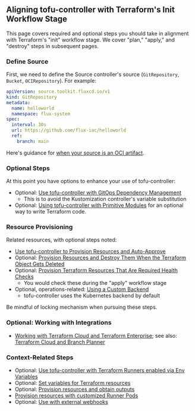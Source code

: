 ## Aligning tofu-controller with Terraform's Init Workflow Stage

This page covers required and optional steps you should take in alignment with Terraform's "init" workflow stage. We cover "plan," "apply," and "destroy" steps in subsequent pages. 

### Define Source

First, we need to define the Source controller's source (`GitRepository`, `Bucket`, `OCIRepository`). For example:

```yaml
apiVersion: source.toolkit.fluxcd.io/v1
kind: GitRepository
metadata:
  name: helloworld
  namespace: flux-system
spec:
  interval: 30s
  url: https://github.com/flux-iac/helloworld
  ref:
    branch: main
```

Here's guidance for [when your source is an OCI artifact](with-an-oci-artifact-as-source.md).

### Optional Steps 

At this point you have options to enhance your use of tofu-controller:
- Optional: [Use tofu-controller with GitOps Dependency Management](with-gitops-dependency-management.md)
    - This is to avoid the Kustomization controller's variable substitution
- Optional: [Using tofu-controller with Primitive Modules](with-primitive-modules.md) for an optional way to write Terraform code.

### Resource Provisioning

Related resources, with optional steps noted:

- [Use tofu-controller to Provision Resources and Auto-Approve](provision-resources-and-auto-approve.md)
- Optional: [Provision Resources and Destroy Them When the Terraform Object Gets Deleted](provision-resources-and-destroy-them-when-terraform-object-gets-deleted.md)
- Optional: [Provision Terraform Resources That Are Required Health Checks](provision-Terraform-resources-that-are-required-health-checks.md)
    - You would check these during the "apply" workflow stage
- Optional, operations-related: [Using a Custom Backend](with-a-custom-backend.md)
    - tofu-controller uses the Kubernetes backend by default

Be mindful of locking mechanism when pursuing these steps.

### Optional: Working with Integrations
- [Working with Terraform Cloud and Terraform Enterprise](integration-with-terraform-enterprise-or-cloud.md); see also: [Terraform Cloud and Branch Planner](../branch-planner/branch-planner-tfc-integration-getting-started.md)

### Context-Related Steps
- Optional: [Use tofu-controller with Terraform Runners enabled via Env Variables](with-tf-runner-logging.md)
- Optional: [Set variables for Terraform resources](set-variables-for-terraform-resources.md)
- Optional: [Provision resources and obtain outputs](provision-resources-obtain-outputs.md)
- [Provision resources with customized Runner Pods](provision-resources-with-customized-runner-pods.md)
- Optional: [Use with external webhooks](with-external-webhooks.md)